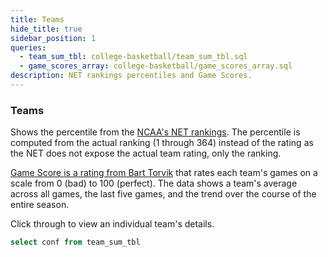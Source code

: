 ```yaml
---
title: Teams
hide_title: true
sidebar_position: 1
queries:
  - team_sum_tbl: college-basketball/team_sum_tbl.sql
  - game_scores_array: college-basketball/game_scores_array.sql
description: NET rankings percentiles and Game Scores. 
---
```


### Teams

Shows the percentile from the [NCAA's NET rankings](https://stats.ncaa.org/selection_rankings/nitty_gritties/42188?utf8=%E2%9C%93&commit=Submit). The percentile is computed from the actual ranking (1 through 364) instead of the rating as the NET does not expose the actual team rating, only the ranking. 

[Game Score is a rating from Bart Torvik](https://adamcwisports.blogspot.com/2015/11/introducing-g-score.html) that rates each team's games on a scale from 0 (bad) to 100 (perfect). The data shows a team's average across all games, the last five games, and the trend over the course of the entire season.

Click through to view an individual team's details. 


```sql confs
select conf from team_sum_tbl
```

<Dropdown data={confs} name=conf value=conf defaultValue="%">
  <DropdownOption value="%" valueLabel="All conferences"/>
</Dropdown>

<DataTable data={game_scores_array} rows=50 link=team_link search=true rowNumbers=true>
  <Column id=team title="Team"/>
  <Column id=record title="W-L"/>
  <Column id="net_percentile" fmt="pct" title="NET %" contentType=bar barColor=#c3f6c3 backgroundColor=#fbb0a9/>
  <Column id=season_avg fmt=num1 title="Season" colGroup="Game Score Avg"/>
  <Column id=last_five_avg fmt=num1 title="Last 5" colGroup="Game Score Avg"/>
  <Column id=game_scores title="Trend" colGroup="Game Score Avg" contentType=sparkarea sparkX=date sparkY=game_score sparkColor=#53768a/>
</DataTable>


